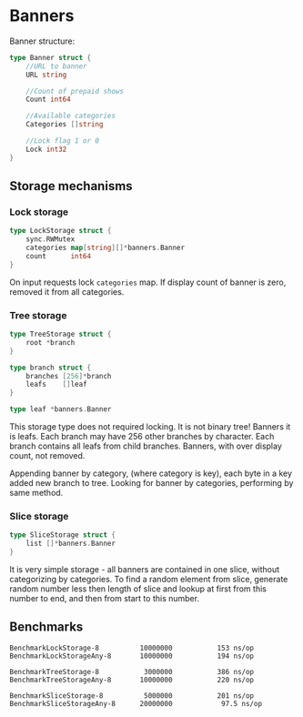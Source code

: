 # Banners

Banner structure:

```go
type Banner struct {
	//URL to banner
	URL string

	//Count of prepaid shows
	Count int64

	//Available categories
	Categories []string

	//Lock flag 1 or 0
	Lock int32
}
```


## Storage mechanisms

### Lock storage

```go
type LockStorage struct {
	sync.RWMutex
	categories map[string][]*banners.Banner
	count      int64
}
```

On input requests lock `categories` map.
If display count of banner is zero, removed it from all categories.


### Tree storage

```go
type TreeStorage struct {
	root *branch
}

type branch struct {
	branches [256]*branch
	leafs    []leaf
}

type leaf *banners.Banner
```
This storage type does not required locking.
It is not binary tree!
Banners it is leafs.
Each branch may have 256 other branches by character.
Each branch contains all leafs from child branches.
Banners, with over display count, not removed. 

Appending banner by category, (where category is key), each byte in a key added new branch to tree. Looking for banner by categories, performing by same method.


### Slice storage

```go
type SliceStorage struct {
	list []*banners.Banner
}
```

It is very simple storage - all banners are contained in one slice, without categorizing by categories.
To find a random element from slice, generate random number less then length of slice and lookup at first from this number to end, and then from start to this number.


## Benchmarks

	BenchmarkLockStorage-8      	10000000	       153 ns/op
	BenchmarkLockStorageAny-8    	10000000	       194 ns/op

	BenchmarkTreeStorage-8      	 3000000	       386 ns/op
	BenchmarkTreeStorageAny-8   	10000000	       220 ns/op

	BenchmarkSliceStorage-8     	 5000000	       201 ns/op
	BenchmarkSliceStorageAny-8   	20000000	        97.5 ns/op

